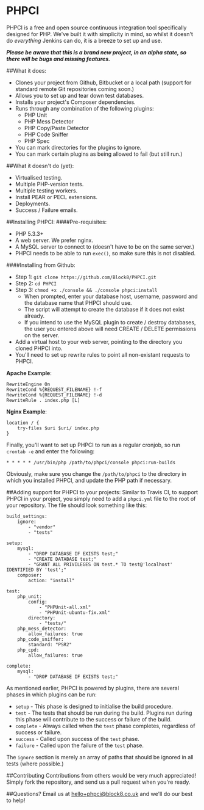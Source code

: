 PHPCI
=====

PHPCI is a free and open source continuous integration tool specifically designed for PHP. We've  built it with simplicity in mind, so whilst it doesn't do *everything* Jenkins can do, it is a breeze to set up and use.

_**Please be aware that this is a brand new project, in an alpha state, so there will be bugs and missing features.**_

##What it does:
* Clones your project from Github, Bitbucket or a local path (support for standard remote Git repositories coming soon.)
* Allows you to set up and tear down test databases.
* Installs your project's Composer dependencies.
* Runs through any combination of the following plugins:
	* PHP Unit
	* PHP Mess Detector
	* PHP Copy/Paste Detector
	* PHP Code Sniffer
    * PHP Spec
* You can mark directories for the plugins to ignore.
* You can mark certain plugins as being allowed to fail (but still run.)

##What it doesn't do (yet):
* Virtualised testing.
* Multiple PHP-version tests.
* Multiple testing workers.
* Install PEAR or PECL extensions.
* Deployments.
* Success / Failure emails.

##Installing PHPCI:
####Pre-requisites:
* PHP 5.3.3+
* A web server. We prefer nginx.
* A MySQL server to connect to (doesn't have to be on the same server.)
* PHPCI needs to be able to run `exec()`, so make sure this is not disabled.


####Installing from Github:
* Step 1: `git clone https://github.com/Block8/PHPCI.git`
* Step 2: `cd PHPCI`
* Step 3: `chmod +x ./console && ./console phpci:install`
	* When prompted, enter your database host, username, password and the database name that PHPCI should use.
	* The script will attempt to create the database if it does not exist already.
	* If you intend to use the MySQL plugin to create / destroy databases, the user you entered above will need CREATE / DELETE permissions on the server.
* Add a virtual host to your web server, pointing to the directory you cloned PHPCI into.
* You'll need to set up rewrite rules to point all non-existant requests to PHPCI.

**Apache Example**:

	RewriteEngine On
	RewriteCond %{REQUEST_FILENAME} !-f
	RewriteCond %{REQUEST_FILENAME} !-d
	RewriteRule . index.php [L]
	
**Nginx Example**: 


    location / {
        try-files $uri $uri/ index.php
    }

Finally, you'll want to set up PHPCI to run as a regular cronjob, so run `crontab -e` and enter the following:

    * * * * * /usr/bin/php /path/to/phpci/console phpci:run-builds
    
Obviously, make sure you change the `/path/to/phpci` to the directory in which you installed PHPCI, and update the PHP path if necessary.

##Adding support for PHPCI to your projects:
Similar to Travis CI, to support PHPCI in your project, you simply need to add a `phpci.yml` file to the root of your repository. The file should look something like this:

    build_settings:
        ignore:
            - "vendor"
            - "tests"

    setup:
		mysql:
    		- "DROP DATABASE IF EXISTS test;"
    		- "CREATE DATABASE test;"
    		- "GRANT ALL PRIVILEGES ON test.* TO test@'localhost' IDENTIFIED BY 'test';"
    	composer:
    		action: "install"
    
    test:
    	php_unit:
			config:
				- "PHPUnit-all.xml"
				- "PHPUnit-ubuntu-fix.xml"
			directory:
				- "tests/"
    	php_mess_detector:
    		allow_failures: true
    	php_code_sniffer:
    		standard: "PSR2"
    	php_cpd:
    		allow_failures: true
    
    complete:
    	mysql:
    		- "DROP DATABASE IF EXISTS test;"
    		
As mentioned earlier, PHPCI is powered by plugins, there are several phases in which plugins can be run:

* `setup` - This phase is designed to initialise the build procedure.
* `test` - The tests that should be run during the build. Plugins run during this phase will contribute to the success or failure of the build.
* `complete` - Always called when the `test` phase completes, regardless of success or failure.
* `success` - Called upon success of the `test` phase.
* `failure` - Called upon the failure of the `test` phase.

The `ignore` section is merely an array of paths that should be ignored in all tests (where possible.)

##Contributing
Contributions from others would be very much appreciated! Simply fork the repository, and send us a pull request when you're ready. 

##Questions?
Email us at hello+phpci@block8.co.uk and we'll do our best to help!